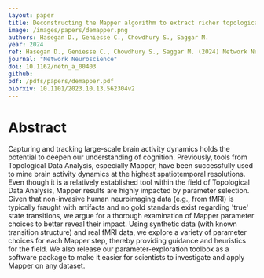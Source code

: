 ```yaml
---
layout: paper
title: Deconstructing the Mapper algorithm to extract richer topological and temporal features from functional neuroimaging data
image: /images/papers/demapper.png
authors: Hasegan D., Geniesse C., Chowdhury S., Saggar M.
year: 2024
ref: Hasegan D., Geniesse C., Chowdhury S., Saggar M. (2024) Network Neuroscience
journal: "Network Neuroscience"
doi: 10.1162/netn_a_00403
github:
pdf: /pdfs/papers/demapper.pdf
biorxiv: 10.1101/2023.10.13.562304v2
---
```


# Abstract
Capturing and tracking large-scale brain activity dynamics holds the potential to deepen our understanding of cognition. Previously, tools from Topological Data Analysis, especially Mapper, have been successfully used to mine brain activity dynamics at the highest spatiotemporal resolutions. Even though it is a relatively established tool within the field of Topological Data Analysis, Mapper results are highly impacted by parameter selection. Given that non-invasive human neuroimaging data (e.g., from fMRI) is typically fraught with artifacts and no gold standards exist regarding 'true' state transitions, we argue for a thorough examination of Mapper parameter choices to better reveal their impact. Using synthetic data (with known transition structure) and real fMRI data, we explore a variety of parameter choices for each Mapper step, thereby providing guidance and heuristics for the field. We also release our parameter-exploration toolbox as a software package to make it easier for scientists to investigate and apply Mapper on any dataset.
